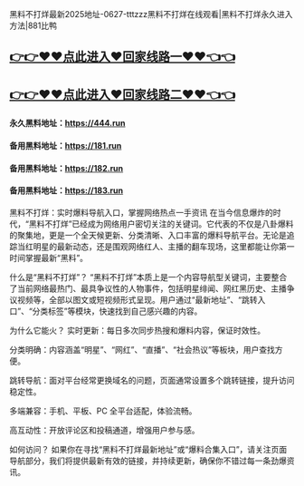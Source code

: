 黑料不打烊最新2025地址-0627-tttzzz黑料不打烊在线观看|黑料不打烊永久进入方法|881比鸭

## [👉👉♥♥点此进入♥回家线路一♥♥👈👈](https://unpkg.com/182run/index.html)
## [👉👉♥♥点此进入♥回家线路二♥♥👈👈](https://unpkg.com/182-1run/index.html)

#### 永久黑料地址：https://444.run
#### 备用黑料地址：https://181.run
#### 备用黑料地址：https://182.run
#### 备用黑料地址：https://183.run

黑料不打烊：实时爆料导航入口，掌握网络热点一手资讯
在当今信息爆炸的时代，“黑料不打烊”已经成为网络用户密切关注的关键词。它代表的不仅是八卦爆料的聚集地，更是一个全天候更新、分类清晰、入口丰富的爆料导航平台。无论是追踪当红明星的最新动态，还是围观网络红人、主播的翻车现场，这里都能让你第一时间掌握最新“黑料”。

什么是“黑料不打烊”？
“黑料不打烊”本质上是一个内容导航型关键词，主要整合了当前网络最热门、最具争议性的人物事件，包括明星绯闻、网红黑历史、主播争议视频等，全部以图文或短视频形式呈现。用户通过“最新地址”、“跳转入口”、“分类标签”等模块，快速找到自己感兴趣的内容。

为什么它能火？
实时更新：每日多次同步热搜和爆料内容，保证时效性。

分类明确：内容涵盖“明星”、“网红”、“直播”、“社会热议”等板块，用户查找方便。

跳转导航：面对平台经常更换域名的问题，页面通常设置多个跳转链接，提升访问稳定性。

多端兼容：手机、平板、PC 全平台适配，体验流畅。

高互动性：开放评论区和投稿通道，增强用户参与感。

如何访问？
如果你在寻找“黑料不打烊最新地址”或“爆料合集入口”，请关注页面导航部分，我们将提供最新有效的链接，并持续更新，确保你不错过每一条劲爆资讯。
